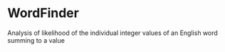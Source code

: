 # WordFinder
Analysis of likelihood of the individual integer values of an English word summing to a value
